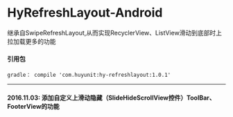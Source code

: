 # HyRefreshLayout-Android
继承自SwipeRefreshLayout,从而实现RecyclerView、ListView滑动到底部时上拉加载更多的功能

#### 引用包

    gradle： compile 'com.huyunit:hy-refreshlayout:1.0.1'

----
#### 2016.11.03:  添加自定义上滑动隐藏（SlideHideScrollView控件）ToolBar、FooterView的功能

